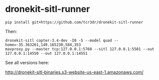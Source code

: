 # dronekit-sitl-runner

```
pip install git+https://github.com/tcr3dr/dronekit-sitl-runner
```

Then:

```
dronekit-sitl copter-3.4-dev -I0 -S --model quad --home=-35.363261,149.165230,584,353
mavproxy.py --master tcp:127.0.0.1:5760 --sitl 127.0.0.1:5501 --out 127.0.0.1:14550 --out 127.0.0.1:14551
```

See all versions here:

<http://dronekit-sitl-binaries.s3-website-us-east-1.amazonaws.com/>
